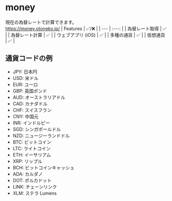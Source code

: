 # money
現在の為替レートで計算できます。<br>
https://money.otoneko.jp/
| Features | ✅/❌ |
| --- | :---: |
| 為替レート取得 | ✅ |
| 為替レート計算 | ✅ |
| ウェブアプリ (iOS) | ✅ |
| 多種の通貨 | ✅ |
| 仮想通貨 | ✅ |

## 通貨コードの例
- JPY: 日本円
- USD: 米ドル
- EUR: ユーロ
- GBP: 英国ポンド
- AUD: オーストラリアドル
- CAD: カナダドル
- CHF: スイスフラン
- CNY: 中国元
- INR: インドルピー
- SGD: シンガポールドル
- NZD: ニュージーランドドル
- BTC: ビットコイン
- LTC: ライトコイン
- ETH: イーサリアム
- XRP: リップル
- BCH: ビットコインキャッシュ
- ADA: カルダノ
- DOT: ポルカドット
- LINK: チェーンリンク
- XLM: ステラ Lumens
